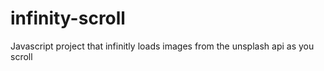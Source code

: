 # infinity-scroll
Javascript project that infinitly loads images from the unsplash api as you scroll

